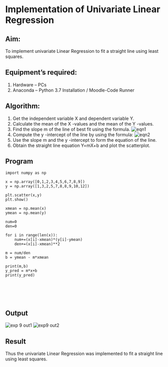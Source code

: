 # Implementation of Univariate Linear Regression
## Aim:
To implement univariate Linear Regression to fit a straight line using least squares.
## Equipment’s required:
1.	Hardware – PCs
2.	Anaconda – Python 3.7 Installation / Moodle-Code Runner
## Algorithm:
1.	Get the independent variable X and dependent variable Y.
2.	Calculate the mean of the X -values and the mean of the Y -values.
3.	Find the slope m of the line of best fit using the formula.
 ![eqn1](./eq1.jpg)
4.	Compute the y -intercept of the line by using the formula:
![eqn2](./eq2.jpg)  
5.	Use the slope m and the y -intercept to form the equation of the line.
6.	Obtain the straight line equation Y=mX+b and plot the scatterplot.
## Program
```
import numpy as np

x = np.array([0,1,2,3,4,5,6,7,8,9])
y = np.array([1,3,2,5,7,8,8,9,10,12])

plt.scatter(x,y)
plt.show()

xmean = np.mean(x)
ymean = np.mean(y)

num=0
den=0

for i in range(len(x)):
    num+=(x[i]-xmean)*(y[i]-ymean)
    den+=(x[i]-xmean)**2

m = num/den
b = ymean - m*xmean

print(m,b)
y_pred = m*x+b
print(y_pred)






```
## Output
![exp 9 out1](https://github.com/user-attachments/assets/531ca320-0152-4ce0-a568-50dcef5ef60e)
![exp9 out2](https://github.com/user-attachments/assets/a6bd84df-2266-4d3b-bb62-2740eb44b752)

## Result
Thus the univariate Linear Regression was implemented to fit a straight line using least squares.
